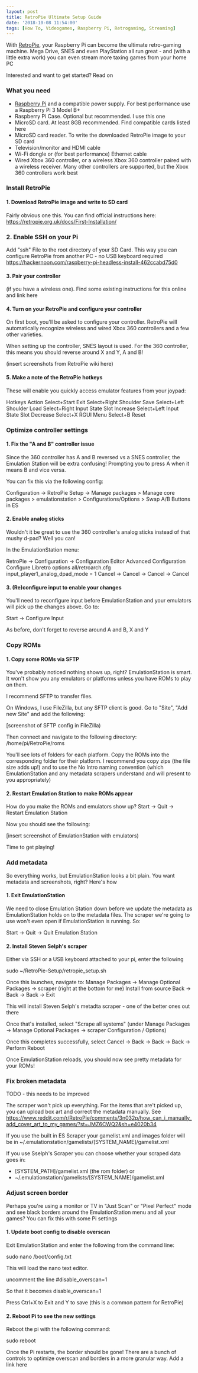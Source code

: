 ```yaml
---
layout: post
title: RetroPie Ultimate Setup Guide
date: '2018-10-08 11:54:00'
tags: [How To, Videogames, Raspberry Pi, Retrogaming, Streaming]
---
```


With <a href="https://retropie.org.uk/" target="_blank">RetroPie</a>, your Raspberry Pi can become the ultimate retro-gaming machine. Mega Drive, SNES and even PlayStation all run great - and (with a little extra work) you can even stream more taxing games from your home PC

Interested and want to get started? Read on

### What you need 

* <a href="https://www.raspberrypi.org/" target="_blank">Raspberry Pi</a> and a compatible power supply. For best performance use a Raspberry Pi 3 Model B+
* Raspberry Pi Case. Optional but recommended. I use this one
* MicroSD card. At least 8GB recommended. Find compatible cards listed here
* MicroSD card reader. To write the downloaded RetroPie image to your SD card
* Television/monitor and HDMI cable
* Wi-Fi dongle or (for best performance) Ethernet cable 
* Wired Xbox 360 controller, or a wireless Xbox 360 controller paired with a wireless receiver. Many other controllers are supported, but the Xbox 360 controllers work best

### Install RetroPie

#### 1. Download RetroPie image and write to SD card

Fairly obvious one this. You can find official instructions here:  https://retropie.org.uk/docs/First-Installation/

### 2. Enable SSH on your Pi
 
Add "ssh" File to the root directory of your SD Card. This way you can configure RetroPie  from another PC - no USB keyboard required
https://hackernoon.com/raspberry-pi-headless-install-462ccabd75d0

#### 3. Pair your controller

(if you have a wireless one). Find some existing instructions for this online and link here

#### 4. Turn on your RetroPie and configure your controller

On first boot, you'll be asked to configure your controller. RetroPie will automatically recognize wireless and wired Xbox 360 controllers and a few other varieties.

When setting up the controller, SNES layout is used. For the 360 controller, this means you should reverse around X and Y, A and B!

(insert screenshots from RetroPie wiki here)

#### 5. Make a note of the RetroPie hotkeys

These will enable you quickly access emulator features from your joypad:

Hotkeys	Action
Select+Start	Exit
Select+Right Shoulder	Save
Select+Left Shoulder	Load
Select+Right	Input State Slot Increase
Select+Left	Input State Slot Decrease
Select+X	RGUI Menu
Select+B	Reset

### Optimize controller settings

#### 1. Fix the "A and B" controller issue 

Since the 360 controller has A and B reversed vs a SNES controller, the Emulation Station will be extra confusing! Prompting you to press A when it means B and vice versa.

You can fix this via the following config:

Configuration -> RetroPie Setup -> Manage packages > Manage core packages > emulationstation > Configurations/Options > Swap A/B Buttons in ES

#### 2. Enable analog sticks

Wouldn't it be great to use the 360 controller's analog sticks instead of that mushy d-pad? Well you can!

In the EmulationStation menu:

RetroPie -> Configuration -> Configuration Editor
Advanced Configuration
Configure Libretro options
all/retroarch.cfg
input_player1_analog_dpad_mode = 1
Cancel -> Cancel -> Cancel -> Cancel

#### 3. (Re)configure input to enable your changes

You'll need to reconfigure input before EmulationStation and your emulators will pick up the changes above. Go to:

Start -> Configure Input

As before, don't forget to reverse around A and B, X and Y

### Copy ROMs

#### 1. Copy some ROMs via SFTP

You've probably noticed nothing shows up, right? EmulationStation is smart. It won't show you any emulators or platforms unless you have ROMs to play on them.

I recommend SFTP to transfer files. 

On Windows, I use FileZilla, but any SFTP client is good. Go to "Site", "Add new Site" and add the following:

[screenshot of SFTP config in FileZilla)

Then connect and navigate to the following directory:
/home/pi/RetroPie/roms

You'll see lots of folders for each platform. Copy the ROMs into the corresponding folder for their platform. I recommend you copy zips (the file size adds up!) and to use the No Intro naming convention (which EmulationStation and any metadata scrapers understand and will present to you appropriately)

#### 2. Restart Emulation Station to make ROMs appear

How do you make the ROMs and emulators show up? Start -> Quit -> Restart Emulation Station

Now you should see the following:

[insert screenshot of EmulationStation with emulators)

Time to get playing!


### Add metadata

So everything works, but EmulationStation looks a bit plain. You want metadata and screenshots, right? Here's how

#### 1. Exit EmulationStation

We need to close Emulation Station down before we update the metadata as EmulationStation holds on to the metadata files. The scraper we're going to use won't even open if EmulationStation is running. So:

Start -> Quit -> Quit Emulation Station

#### 2. Install Steven Selph's scraper

Either via SSH or a USB keyboard attached to your pi, enter the following

sudo ~/RetroPie-Setup/retropie_setup.sh

Once this launches, navigate to:
Manage Packages -> Manage Optional Packages -> scraper (right at the bottom for me)
Install from source
Back -> Back -> Back -> Exit

This will install Steven Selph's metadta scraper - one of the better ones out there

Once that's installed, select "Scrape all systems" (under 
Manage Packages -> Manage Optional Packages -> scraper
Configuration / Options)

Once this completes successfully, select 
Cancel -> Back -> Back -> Back -> Perform Reboot

Once EmulationStation reloads, you should now see pretty metadata for your ROMs!

### Fix broken metadata

TODO - this needs to be improved

The scraper won't pick up everything. For the items that are't picked up, you can upload box art and correct the metadata manually. See https://www.reddit.com/r/RetroPie/comments/3n032p/how_can_i_manually_add_cover_art_to_my_games/?st=JMZ6CWQ2&sh=e4020b34

If you use the built in ES Scraper your gamelist.xml and images folder will be in ~/.emulationstation/gamelists/[SYSTEM_NAME]/gamelist.xml

If you use Sselph's Scraper you can choose whether your scraped data goes in:

* [SYSTEM_PATH]/gamelist.xml (the rom folder) or
* ~/.emulationstation/gamelists/[SYSTEM_NAME]/gamelist.xml

### Adjust screen border

Perhaps you're using a monitor or TV in "Just Scan" or "Pixel Perfect" mode and see black borders around the EmulationStation menu and all your games? You can fix this with some Pi settings

#### 1. Update boot config to disable overscan

Exit EmulationStation and enter the following from the command line:

sudo nano /boot/config.txt

This will load the nano text editor. 

uncomment the line 
#disable_overscan=1

So that it becomes
disable_overscan=1

Press Ctrl+X to Exit and Y to save (this is a common pattern for RetroPie)

#### 2. Reboot Pi to see the new settings

Reboot the pi with the following command:

sudo reboot

Once the Pi restarts, the border should be gone! There are a bunch of controls to optimize overscan and borders in a more granular way. Add a link here
